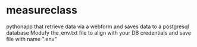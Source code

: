 # measureclass
pythonapp that retrieve data via a webform and saves data to a postgresql database
Modufy the_env.txt file to align with your DB credentials and save file with name ".env"
